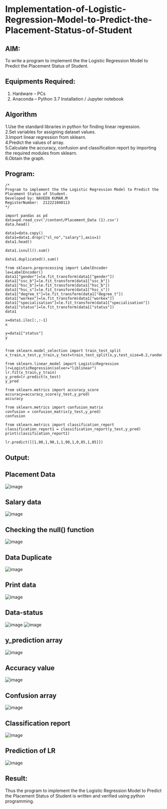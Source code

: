 # Implementation-of-Logistic-Regression-Model-to-Predict-the-Placement-Status-of-Student

## AIM:
To write a program to implement the the Logistic Regression Model to Predict the Placement Status of Student.

## Equipments Required:
1. Hardware – PCs
2. Anaconda – Python 3.7 Installation / Jupyter notebook

## Algorithm

1.Use the standard libraries in python for finding linear regression.  
2.Set variables for assigning dataset values.  
3.Import linear regression from sklearn.  
4.Predict the values of array.  
5.Calculate the accuracy, confusion and classification report by importing the required modules from sklearn.  
6.Obtain the graph.  

## Program:
```
/*
Program to implement the the Logistic Regression Model to Predict the Placement Status of Student.
Developed by: NAVEEN KUMAR.M
RegisterNumber:  212221040113
*/
```
```
import pandas as pd
data=pd.read_csv('/content/Placement_Data (1).csv')
data.head()

data1=data.copy()
data1=data1.drop(["sl_no","salary"],axis=1)
data1.head()

data1.isnull().sum()

data1.duplicated().sum()

from sklearn.preprocessing import LabelEncoder
le=LabelEncoder()
data1["gender"]=le.fit_transform(data1["gender"])
data1["ssc_b"]=le.fit_transform(data1["ssc_b"])
data1["hsc_b"]=le.fit_transform(data1["hsc_b"])
data1["hsc_s"]=le.fit_transform(data1["hsc_s"])
data1["degree_t"]=le.fit_transform(data1["degree_t"])
data1["workex"]=le.fit_transform(data1["workex"])
data1["specialisation"]=le.fit_transform(data1["specialisation"])
data1["status"]=le.fit_transform(data1["status"])
data1

x=data1.iloc[:,:-1]
x

y=data1["status"]
y


from sklearn.model_selection import train_test_split
x_train,x_test,y_train,y_test=train_test_split(x,y,test_size=0.2,random_state=0)

from sklearn.linear_model import LogisticRegression
lr=LogisticRegression(solver="liblinear")
lr.fit(x_train,y_train)
y_pred=lr.predict(x_test)
y_pred

from sklearn.metrics import accuracy_score
accuracy=accuracy_score(y_test,y_pred)
accuracy

from sklearn.metrics import confusion_matrix
confusion = confusion_matrix(y_test,y_pred)
confusion

from sklearn.metrics import classification_report
classification_report1 = classification_report(y_test,y_pred)
print(classification_report1)

lr.predict([[1,80,1,90,1,1,90,1,0,85,1,85]])
```
## Output:

## Placement Data
![image](https://github.com/NaveenKumar-008/Implementation-of-Logistic-Regression-Model-to-Predict-the-Placement-Status-of-Student/assets/128135244/dccae15f-09d0-4815-be99-431a1ed4af68)

## Salary data
![image](https://github.com/NaveenKumar-008/Implementation-of-Logistic-Regression-Model-to-Predict-the-Placement-Status-of-Student/assets/128135244/bc2bfd7f-7684-4b3d-aa2b-cca3e6e7ae61)

## Checking the null() function
![image](https://github.com/NaveenKumar-008/Implementation-of-Logistic-Regression-Model-to-Predict-the-Placement-Status-of-Student/assets/128135244/b90a9287-7cb3-4d81-acc1-5648de99a090)

## Data Duplicate
![image](https://github.com/NaveenKumar-008/Implementation-of-Logistic-Regression-Model-to-Predict-the-Placement-Status-of-Student/assets/128135244/a99c7d7c-8ca2-4cbf-94e3-82d57bb17bab)

## Print data
![image](https://github.com/NaveenKumar-008/Implementation-of-Logistic-Regression-Model-to-Predict-the-Placement-Status-of-Student/assets/128135244/a716d1fe-4c14-4268-89e9-95f125bca031)

## Data-status
![image](https://github.com/NaveenKumar-008/Implementation-of-Logistic-Regression-Model-to-Predict-the-Placement-Status-of-Student/assets/128135244/5bb8be21-f74d-4925-a298-45c34c725dc7)
![image](https://github.com/NaveenKumar-008/Implementation-of-Logistic-Regression-Model-to-Predict-the-Placement-Status-of-Student/assets/128135244/feea8578-9e5c-4cc5-9596-a67efe537ded)

## y_prediction array
![image](https://github.com/NaveenKumar-008/Implementation-of-Logistic-Regression-Model-to-Predict-the-Placement-Status-of-Student/assets/128135244/a3fd98bc-5df4-45a7-b1c6-595417f124f9)

## Accuracy value
![image](https://github.com/NaveenKumar-008/Implementation-of-Logistic-Regression-Model-to-Predict-the-Placement-Status-of-Student/assets/128135244/fdd16af9-6c92-45ac-86da-52653d7bc2b8)

## Confusion array
![image](https://github.com/NaveenKumar-008/Implementation-of-Logistic-Regression-Model-to-Predict-the-Placement-Status-of-Student/assets/128135244/d2e08171-202c-42af-93fa-45406b84a74a)

## Classification report
![image](https://github.com/NaveenKumar-008/Implementation-of-Logistic-Regression-Model-to-Predict-the-Placement-Status-of-Student/assets/128135244/08350f7d-4db6-4b54-9165-302f6061a614)

## Prediction of LR
![image](https://github.com/NaveenKumar-008/Implementation-of-Logistic-Regression-Model-to-Predict-the-Placement-Status-of-Student/assets/128135244/ec762823-1fef-42dc-9380-0fedce82324d)

## Result:
Thus the program to implement the the Logistic Regression Model to Predict the Placement Status of Student is written and verified using python programming.
